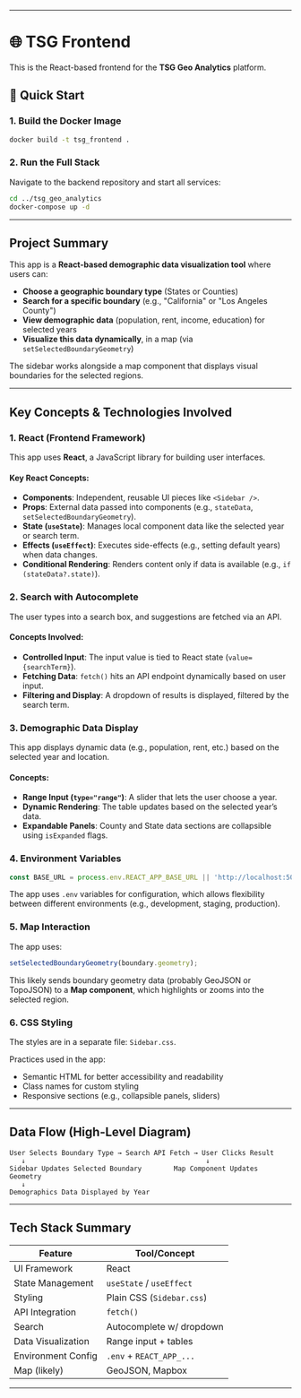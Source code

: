 
---

# 🌐 TSG Frontend

This is the React-based frontend for the **TSG Geo Analytics** platform.

## 🚀 Quick Start

### 1. Build the Docker Image

```bash
docker build -t tsg_frontend .
```

### 2. Run the Full Stack

Navigate to the backend repository and start all services:

```bash
cd ../tsg_geo_analytics
docker-compose up -d
```

---

## **Project Summary**

This app is a **React-based demographic data visualization tool** where users can:

- **Choose a geographic boundary type** (States or Counties)
- **Search for a specific boundary** (e.g., "California" or "Los Angeles County")
- **View demographic data** (population, rent, income, education) for selected years
- **Visualize this data dynamically**, in a map (via `setSelectedBoundaryGeometry`)

The sidebar works alongside a map component that displays visual boundaries for the selected regions.

---

## **Key Concepts & Technologies Involved**

### 1. **React (Frontend Framework)**
This app uses **React**, a JavaScript library for building user interfaces.

#### Key React Concepts:
- **Components**: Independent, reusable UI pieces like `<Sidebar />`.
- **Props**: External data passed into components (e.g., `stateData`, `setSelectedBoundaryGeometry`).
- **State (`useState`)**: Manages local component data like the selected year or search term.
- **Effects (`useEffect`)**: Executes side-effects (e.g., setting default years) when data changes.
- **Conditional Rendering**: Renders content only if data is available (e.g., `if (stateData?.state)`).

### 2. **Search with Autocomplete**
The user types into a search box, and suggestions are fetched via an API.

#### Concepts Involved:
- **Controlled Input**: The input value is tied to React state (`value={searchTerm}`).
- **Fetching Data**: `fetch()` hits an API endpoint dynamically based on user input.
- **Filtering and Display**: A dropdown of results is displayed, filtered by the search term.

### 3. **Demographic Data Display**
This app displays dynamic data (e.g., population, rent, etc.) based on the selected year and location.

#### Concepts:
- **Range Input (`type="range"`)**: A slider that lets the user choose a year.
- **Dynamic Rendering**: The table updates based on the selected year’s data.
- **Expandable Panels**: County and State data sections are collapsible using `isExpanded` flags.

### 4. **Environment Variables**
```js
const BASE_URL = process.env.REACT_APP_BASE_URL || 'http://localhost:5001';
```
The app uses `.env` variables for configuration, which allows flexibility between different environments (e.g., development, staging, production).

### 5. **Map Interaction**
The app uses:
```js
setSelectedBoundaryGeometry(boundary.geometry);
```
This likely sends boundary geometry data (probably GeoJSON or TopoJSON) to a **Map component**, which highlights or zooms into the selected region.

### 6. **CSS Styling**
The styles are in a separate file: `Sidebar.css`.

Practices used in the app:
- Semantic HTML for better accessibility and readability
- Class names for custom styling
- Responsive sections (e.g., collapsible panels, sliders)

---

## **Data Flow (High-Level Diagram)**

```text
User Selects Boundary Type → Search API Fetch → User Clicks Result
   ↓                                             ↓
Sidebar Updates Selected Boundary        Map Component Updates Geometry
   ↓
Demographics Data Displayed by Year
```

---

## **Tech Stack Summary**

| Feature              | Tool/Concept              |
|----------------------|---------------------------|
| UI Framework         | React                     |
| State Management     | `useState` / `useEffect`  |
| Styling              | Plain CSS (`Sidebar.css`) |
| API Integration      | `fetch()`                 |
| Search               | Autocomplete w/ dropdown  |
| Data Visualization   | Range input + tables      |
| Environment Config   | `.env` + `REACT_APP_...`  |
| Map (likely)         | GeoJSON, Mapbox           |

---
